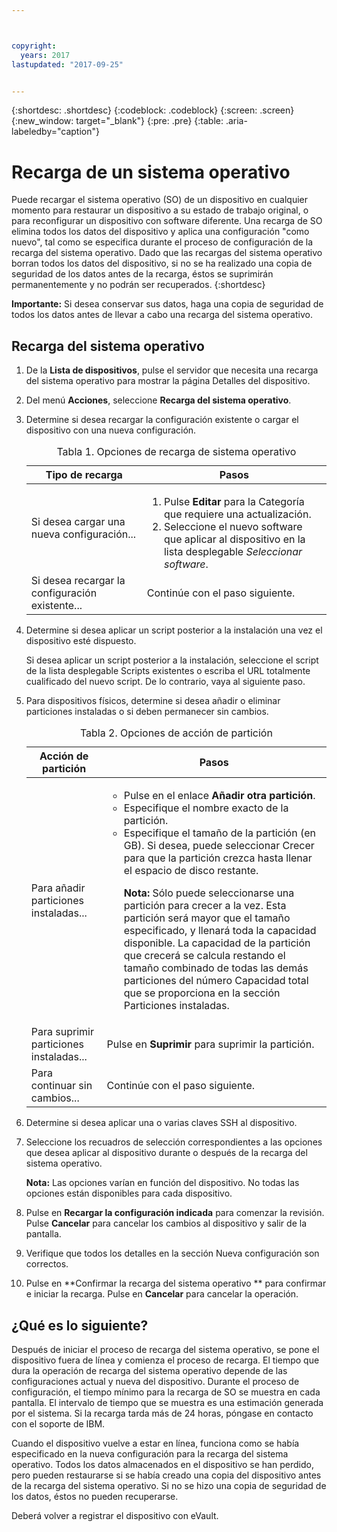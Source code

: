 ```yaml
---



copyright:
  years: 2017
lastupdated: "2017-09-25"


---
```


{:shortdesc: .shortdesc}
{:codeblock: .codeblock}
{:screen: .screen}
{:new_window: target="_blank"}
{:pre: .pre}
{:table: .aria-labeledby="caption"}

#  Recarga de un sistema operativo
Puede recargar el sistema operativo (SO) de un dispositivo en cualquier momento para restaurar un dispositivo a su estado de trabajo original, o para reconfigurar un dispositivo con software diferente. Una recarga de SO elimina todos los datos del dispositivo y aplica una configuración "como nuevo", tal como se especifica durante el proceso de configuración de la recarga del sistema operativo. Dado que las recargas del sistema operativo borran todos los datos del dispositivo, si no se ha realizado una copia de seguridad de los datos antes de la recarga, éstos se suprimirán permanentemente y no podrán ser recuperados.
{:shortdesc}

**Importante:** Si desea conservar sus datos, haga una copia de seguridad de todos los datos antes de llevar a cabo una recarga del sistema operativo.

## Recarga del sistema operativo
1. De la **Lista de dispositivos**, pulse el servidor que necesita una recarga del sistema operativo para mostrar la página Detalles del dispositivo.
2. Del menú **Acciones**, seleccione **Recarga del sistema operativo**.
3. Determine si desea recargar la configuración existente o cargar el dispositivo con una nueva configuración.

   <table>
   <CAPTION>Tabla 1. Opciones de recarga de sistema operativo</CAPTION>
   <THEAD>
   <TR>
   <th>Tipo de recarga</th>
   <th>Pasos</th>
   </TR>
   </THEAD>
   <TBODY>
   <tr>
   <td>Si desea cargar una nueva configuración...</td>
   <td>
   <ol>
   <li>Pulse <b>Editar</b> para la Categoría que requiere una actualización.</li>
   <li>Seleccione el nuevo software que aplicar al dispositivo en la lista desplegable <i>Seleccionar software</i>.</li>
   </ol>
   </td>
   </tr>
   <tr>
   <td>Si desea recargar la configuración existente...</td>
   <td>Continúe con el paso siguiente.</td>
   </tr>
   </TBODY>
   </table>

4. Determine si desea aplicar un script posterior a la instalación una vez el dispositivo esté dispuesto.

   Si desea aplicar un script posterior a la instalación, seleccione el script de la lista desplegable Scripts existentes o escriba el URL totalmente cualificado del nuevo script. De lo contrario, vaya al siguiente paso.

5. Para dispositivos físicos, determine si desea añadir o eliminar particiones instaladas o si deben permanecer sin cambios.
   
   <table>
   <CAPTION>Tabla 2. Opciones de acción de partición</CAPTION>
   <THEAD>
   <TR>
   <th>Acción de partición</th>
   <th>Pasos</th>
   </TR>
   </THEAD>
   <TBODY>
   <tr>
   <td>Para añadir particiones instaladas...</td>
   <td>
   <ul>
   <li>Pulse en el enlace <b>Añadir otra partición</b>.</li>
   <li>Especifique el nombre exacto de la partición.</li>
   <li>Especifique el tamaño de la partición (en GB). Si desea, puede seleccionar Crecer para que la partición crezca hasta llenar el espacio de disco restante. <p><b>Nota:</b> Sólo puede seleccionarse una partición para crecer a la vez. Esta partición será mayor que el tamaño especificado, y llenará toda la capacidad disponible. La capacidad de la partición que crecerá se calcula restando el tamaño combinado de todas las demás particiones del número Capacidad total que se proporciona en la sección Particiones instaladas.</p>
   </li>
   </ul>
   </td>
   </tr>
   <tr>
   <td>Para suprimir particiones instaladas...</td>
   <td>Pulse en <b>Suprimir</b> para suprimir la partición.</td>
   </tr>
   <tr>
   <td>Para continuar sin cambios...</td>
   <td>Continúe con el paso siguiente.</td>
   </tr>
   </TBODY>
   </table>
    
6. Determine si desea aplicar una o varias claves SSH al dispositivo.

7. Seleccione los recuadros de selección correspondientes a las opciones que desea aplicar al dispositivo durante o después de la recarga del sistema operativo. 

   **Nota:** Las opciones varían en función del dispositivo. No todas las opciones están disponibles para cada dispositivo.

8. Pulse en **Recargar la configuración indicada** para comenzar la revisión. Pulse **Cancelar** para cancelar los cambios al dispositivo y salir de la pantalla.

9. Verifique que todos los detalles en la sección Nueva configuración son correctos.  

10. Pulse en **Confirmar la recarga del sistema operativo ** para confirmar e iniciar la recarga. Pulse en **Cancelar** para cancelar la operación.

## ¿Qué es lo siguiente?
Después de iniciar el proceso de recarga del sistema operativo, se pone el dispositivo fuera de línea y comienza el proceso de recarga. El tiempo que dura la operación de recarga del sistema operativo depende de las configuraciones actual y nueva del dispositivo. Durante el proceso de configuración, el tiempo mínimo para la recarga de SO se muestra en cada pantalla. El intervalo de tiempo que se muestra es una estimación generada por el sistema. Si la recarga tarda más de 24 horas, póngase en contacto con el soporte de IBM.

Cuando el dispositivo vuelve a estar en línea, funciona como se había especificado en la nueva configuración para la recarga del sistema operativo. Todos los datos almacenados en el dispositivo se han perdido, pero pueden restaurarse si se había creado una copia del dispositivo antes de la recarga del sistema operativo. Si no se hizo una copia de seguridad de los datos, éstos no pueden recuperarse.
 
Deberá volver a registrar el dispositivo con eVault. <!--using the folliwng link: ![External link icon](../icons/launch-glyph.svg "External link icon")](https://knowledgelayer.softlayer.com/procedure/how-do-i-re-register-evault){: new_window}.-->
